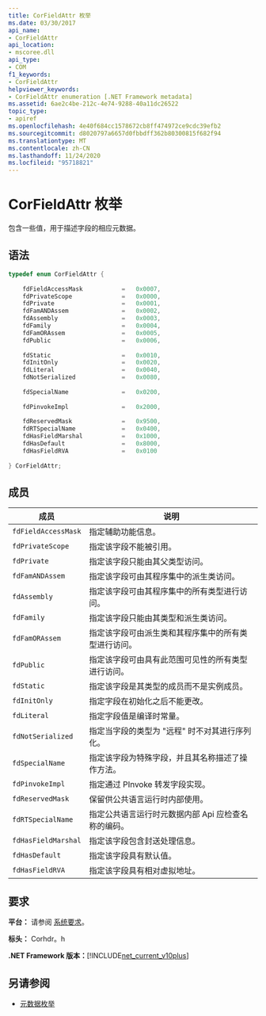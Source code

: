 ```yaml
---
title: CorFieldAttr 枚举
ms.date: 03/30/2017
api_name:
- CorFieldAttr
api_location:
- mscoree.dll
api_type:
- COM
f1_keywords:
- CorFieldAttr
helpviewer_keywords:
- CorFieldAttr enumeration [.NET Framework metadata]
ms.assetid: 6ae2c4be-212c-4e74-9288-40a11dc26522
topic_type:
- apiref
ms.openlocfilehash: 4e40f684cc1578672cb8ff474972ce9cdc39efb2
ms.sourcegitcommit: d8020797a6657d0fbbdff362b80300815f682f94
ms.translationtype: MT
ms.contentlocale: zh-CN
ms.lasthandoff: 11/24/2020
ms.locfileid: "95718821"
---
```

# <a name="corfieldattr-enumeration"></a>CorFieldAttr 枚举

包含一些值，用于描述字段的相应元数据。  
  
## <a name="syntax"></a>语法  
  
```cpp  
typedef enum CorFieldAttr {  
  
    fdFieldAccessMask           =   0x0007,  
    fdPrivateScope              =   0x0000,  
    fdPrivate                   =   0x0001,  
    fdFamANDAssem               =   0x0002,  
    fdAssembly                  =   0x0003,  
    fdFamily                    =   0x0004,  
    fdFamORAssem                =   0x0005,  
    fdPublic                    =   0x0006,  
  
    fdStatic                    =   0x0010,  
    fdInitOnly                  =   0x0020,  
    fdLiteral                   =   0x0040,  
    fdNotSerialized             =   0x0080,  
  
    fdSpecialName               =   0x0200,  
  
    fdPinvokeImpl               =   0x2000,  
  
    fdReservedMask              =   0x9500,  
    fdRTSpecialName             =   0x0400,  
    fdHasFieldMarshal           =   0x1000,  
    fdHasDefault                =   0x8000,  
    fdHasFieldRVA               =   0x0100  
  
} CorFieldAttr;  
```  
  
## <a name="members"></a>成员  
  
|成员|说明|  
|------------|-----------------|  
|`fdFieldAccessMask`|指定辅助功能信息。|  
|`fdPrivateScope`|指定该字段不能被引用。|  
|`fdPrivate`|指定该字段只能由其父类型访问。|  
|`fdFamANDAssem`|指定该字段可由其程序集中的派生类访问。|  
|`fdAssembly`|指定该字段可由其程序集中的所有类型进行访问。|  
|`fdFamily`|指定该字段只能由其类型和派生类访问。|  
|`fdFamORAssem`|指定该字段可由派生类和其程序集中的所有类型进行访问。|  
|`fdPublic`|指定该字段可由具有此范围可见性的所有类型进行访问。|  
|`fdStatic`|指定该字段是其类型的成员而不是实例成员。|  
|`fdInitOnly`|指定字段在初始化之后不能更改。|  
|`fdLiteral`|指定字段值是编译时常量。|  
|`fdNotSerialized`|指定当字段的类型为 "远程" 时不对其进行序列化。|  
|`fdSpecialName`|指定该字段为特殊字段，并且其名称描述了操作方法。|  
|`fdPinvokeImpl`|指定通过 PInvoke 转发字段实现。|  
|`fdReservedMask`|保留供公共语言运行时内部使用。|  
|`fdRTSpecialName`|指定公共语言运行时元数据内部 Api 应检查名称的编码。|  
|`fdHasFieldMarshal`|指定该字段包含封送处理信息。|  
|`fdHasDefault`|指定该字段具有默认值。|  
|`fdHasFieldRVA`|指定该字段具有相对虚拟地址。|  
  
## <a name="requirements"></a>要求  

 **平台：** 请参阅 [系统要求](../../get-started/system-requirements.md)。  
  
 **标头：** Corhdr。h  
  
 **.NET Framework 版本：**[!INCLUDE[net_current_v10plus](../../../../includes/net-current-v10plus-md.md)]  
  
## <a name="see-also"></a>另请参阅

- [元数据枚举](metadata-enumerations.md)
